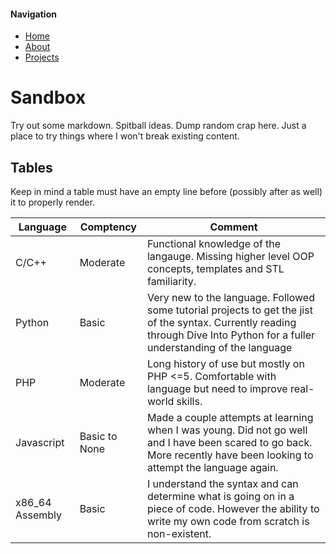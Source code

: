 #### Navigation
* [Home](https://ncdulo.github.io/)
* [About](https://ncdulo.github.io/about)
* [Projects](https://ncdulo.github.io/projects)

# Sandbox
Try out some markdown. Spitball ideas. Dump random crap here. Just a place to try things where I won't break existing content.

## Tables
Keep in mind a table must have an empty line before (possibly after as well) it to properly render.

| Language | Comptency | Comment |
|---|---|---|
| C/C++ | Moderate | Functional knowledge of the langauge. Missing higher level OOP concepts, templates and STL familiarity. |
| Python | Basic | Very new to the language. Followed some tutorial projects to get the jist of the syntax. Currently reading through Dive Into Python for a fuller understanding of the language |
| PHP | Moderate | Long history of use but mostly on PHP <=5. Comfortable with language but need to improve real-world skills. | 
| Javascript | Basic to None | Made a couple attempts at learning when I was young. Did not go well and I have been scared to go back. More recently have been looking to attempt the language again. |
| x86_64 Assembly | Basic | I understand the syntax and can determine what is going on in a piece of code. However the ability to write my own code from scratch is non-existent. |
